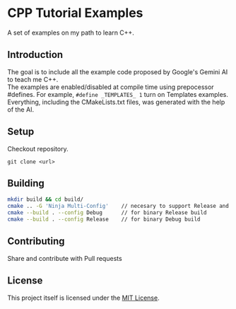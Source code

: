# CPP Tutorial Examples

A set of examples on my path to learn C++.

## Introduction

The goal is to include all the example code proposed by Google's Gemini AI to teach me C++.\
The examples are enabled/disabled at compile time using prepocessor #defines. For example, `#define _TEMPLATES_ 1` turn on Templates examples.
Everything, including the CMakeLists.txt files, was generated with the help of the AI.

## Setup 

Checkout repository.
```
git clone <url>
```

## Building

```sh
mkdir build && cd build/
cmake .. -G 'Ninja Multi-Config'    // necesary to support Release and Debug build
cmake --build . --config Debug      // for binary Release build
cmake --build . --config Release    // for binary Debug build
```

## Contributing
Share and contribute with Pull requests

## License

This project itself is licensed under the [MIT License](https://opensource.org/licenses/MIT).